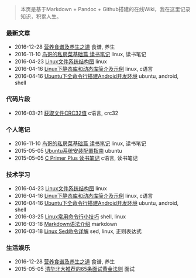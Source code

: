 <!--title:Wiki-->
<!--tags:wiki-->
<!--author:Neal-->
<!--date:2017-11-13-->

> 本页是基于Markdown + Pandoc + Github搭建的在线Wiki，我在这里记录知识，积累人生。

### 最新文章
* 2016-12-28 [营养食谱及养生之道](wiki/12.html) 食谱, 养生
* 2016-11-10 [鸟哥的私房菜基础篇 读书笔记](wiki/11.html) linux, 读书笔记
* 2016-04-23 [Linux文件系统结构图](wiki/10.html) linux
* 2016-04-16 [Linux下静态库和动态库简介及示例](wiki/9.html) linux, c语言
* 2016-04-16 [Ubuntu下全命令行搭建Android开发环境](wiki/8.html) ubuntu, android, shell

### 代码片段
* 2016-03-21 [获取文件CRC32值](wiki/6.html) c语言, crc32

### 个人笔记
* 2016-11-10 [鸟哥的私房菜基础篇 读书笔记](wiki/11.html) linux, 读书笔记
* 2015-05-05 [Ubuntu系统安装配置指南](wiki/2.html) ubuntu
* 2015-05-05 [C Primer Plus 读书笔记](wiki/1.html) c语言, 读书笔记

### 技术学习
* 2016-04-23 [Linux文件系统结构图](wiki/10.html) linux
* 2016-04-16 [Linux下静态库和动态库简介及示例](wiki/9.html) linux, c语言
* 2016-04-16 [Ubuntu下全命令行搭建Android开发环境](wiki/8.html) ubuntu, android, shell
* 2016-03-25 [Linux常用命令行小技巧](wiki/7.html) shell, linux
* 2016-03-18 [Markdown语法介绍](wiki/5.html) markdown
* 2016-03-18 [Linux Sed命令详解](wiki/4.html) sed, linux, 正则表达式

### 生活娱乐
* 2016-12-28 [营养食谱及养生之道](wiki/12.html) 食谱, 养生
* 2015-05-05 [清华北大推荐的65条面试黄金法则](wiki/3.html) 面试
